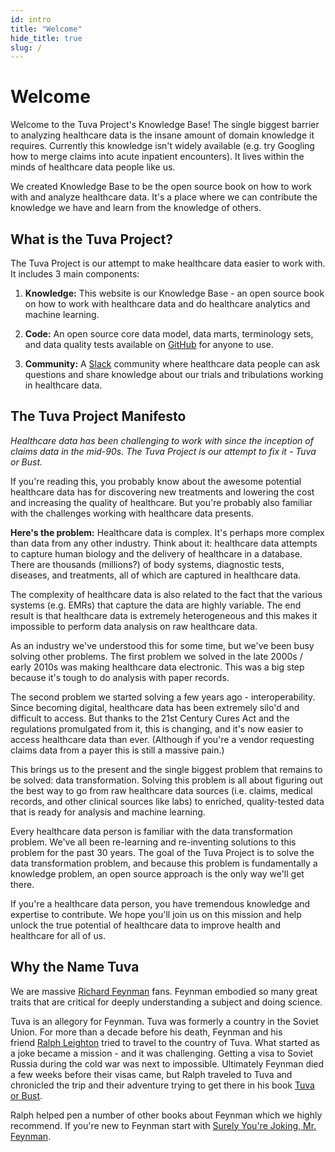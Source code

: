 ```yaml
---
id: intro
title: "Welcome"
hide_title: true
slug: /
---
```


# Welcome

Welcome to the Tuva Project's Knowledge Base!  The single biggest barrier to analyzing healthcare data is the insane amount of domain knowledge it requires.  Currently this knowledge isn't widely available (e.g. try Googling how to merge claims into acute inpatient encounters).  It lives within the minds of healthcare data people like us.

We created Knowledge Base to be the open source book on how to work with and analyze healthcare data.  It's a place where we can contribute the knowledge we have and learn from the knowledge of others.

## What is the Tuva Project?

The Tuva Project is our attempt to make healthcare data easier to work with.  It includes 3 main components:

1. **Knowledge:** This website is our Knowledge Base - an open source book on how to work with healthcare data and do healthcare analytics and machine learning.

2. **Code:** An open source core data model, data marts, terminology sets, and data quality tests available on [GitHub](https://github.com/tuva-health) for anyone to use.

3. **Community:** A [Slack](https://join.slack.com/t/thetuvaproject/shared_invite/zt-16iz61187-G522Mc2WGA2mHF57e0il0Q) community where healthcare data people can ask questions and share knowledge about our trials and tribulations working in healthcare data.

## The Tuva Project Manifesto

_Healthcare data has been challenging to work with since the inception of claims data in the mid-90s. The Tuva Project is our attempt to fix it - Tuva or Bust._

If you're reading this, you probably know about the awesome potential healthcare data has for discovering new treatments and lowering the cost and increasing the quality of healthcare.  But you're probably also familiar with the challenges working with healthcare data presents.

**Here's the problem:** Healthcare data is complex.  It's perhaps more complex than data from any other industry. Think about it: healthcare data attempts to capture human biology and the delivery of healthcare in a database. There are thousands (millions?) of body systems, diagnostic tests, diseases, and treatments, all of which are captured in healthcare data.

The complexity of healthcare data is also related to the fact that the various systems (e.g. EMRs) that capture the data are highly variable.  The end result is that healthcare data is extremely heterogeneous and this makes it impossible to perform data analysis on raw healthcare data.

As an industry we've understood this for some time, but we've been busy solving other problems.  The first problem we solved in the late 2000s / early 2010s was making healthcare data electronic.  This was a big step because it's tough to do analysis with paper records.

The second problem we started solving a few years ago - interoperability.  Since becoming digital, healthcare data has been extremely silo'd and difficult to access.  But thanks to the 21st Century Cures Act and the regulations promulgated from it, this is changing, and it's now easier to access healthcare data than ever.  (Although if you're a vendor requesting claims data from a payer this is still a massive pain.)

This brings us to the present and the single biggest problem that remains to be solved: data transformation.  Solving this problem is all about figuring out the best way to go from raw healthcare data sources (i.e. claims, medical records, and other clinical sources like labs) to enriched, quality-tested data that is ready for analysis and machine learning.

Every healthcare data person is familiar with the data transformation problem.  We've all been re-learning and re-inventing solutions to this problem for the past 30 years.  The goal of the Tuva Project is to solve the data transformation problem, and because this problem is fundamentally a knowledge problem, an open source approach is the only way we'll get there.

If you're a healthcare data person, you have tremendous knowledge and expertise to contribute.  We hope you'll join us on this mission and help unlock the true potential of healthcare data to improve health and healthcare for all of us.

## Why the Name Tuva

We are massive [Richard Feynman](https://en.wikipedia.org/wiki/Richard_Feynman) fans.  Feynman embodied so many great traits that are critical for deeply understanding a subject and doing science.

Tuva is an allegory for Feynman.  Tuva was formerly a country in the Soviet Union. For more than a decade before his death, Feynman and his friend [Ralph Leighton](https://en.wikipedia.org/wiki/Ralph_Leighton) tried to travel to the country of Tuva.  What started as a joke became a mission - and it was challenging.  Getting a visa to Soviet Russia during the cold war was next to impossible. Ultimately Feynman died a few weeks before their visas came, but Ralph traveled to Tuva and chronicled the trip and their adventure trying to get there in his book [Tuva or Bust](https://www.amazon.com/Tuva-Bust-Richard-Feynmans-Journey/dp/0393320693).

Ralph helped pen a number of other books about Feynman which we highly recommend.  If you're new to Feynman start with [Surely You're Joking, Mr. Feynman](https://www.amazon.com/Surely-Feynman-Adventures-Curious-Character/dp/0393316041).